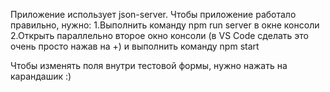 Приложение использует json-server. Чтобы приложение работало правильно, нужно:
  1.Выполнить команду npm run server в окне консоли
  2.Открыть параллельно второе окно консоли (в VS Сode сделать это очень просто нажав на +) и выполнить команду npm start

Чтобы изменять поля внутри тестовой формы, нужно нажать на карандашик :)
